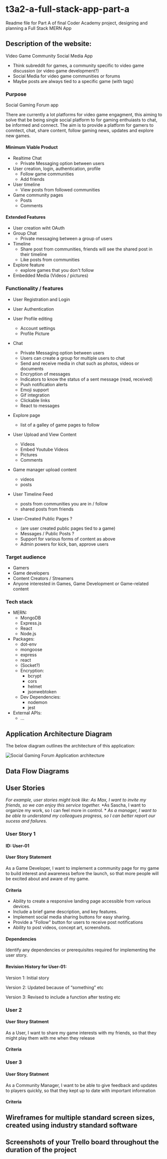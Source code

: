 # t3a2-a-full-stack-app-part-a
Readme file for Part A of final Coder Academy project, designing and planning a Full Stack MERN App

## Description of the website:

Video Game Community Social Media App
- Think subreddit for games, a community specific to video game discussion (or video game development?)
- Social Media for video game communities or forums
- Maybe posts are always tied to a specific game (with tags)


### Purpose

Social Gaming Forum app

There are currently a lot platforms for video game engagment, this aiming to solve that be being single social platform to for gaming enthuiasts to chat, be informed and connect. The aim is to provide a platform for gamers to conntect, chat, share content, follow gaming news, updates and explore new games.

#### Minimum Viable Product
- Realtime Chat
  - Private Messaging option between users
- User creation, login, authentication, profile
  - Follow game communities
  - Add friends
- User timeline
  - View posts from followed communities
- Game community pages
  - Posts
  - Comments

#### Extended Features
- User creation wiht OAuth
- Group Chat
  - Private messaging between a group of users
- Timeline
  - Share post from communities, friends will see the shared post in their timeline
  - Like posts from communities
- Explore feature
  - explore games that you don't follow
- Embedded Media (Videos / pictures)

### Functionality / features

- User Registration and Login
- User Authentication
- User Profile editing
  - Account settings
  - Profile Picture

- Chat
  - Private Messaging option between users
  - Users can create a group for multiple users to chat
  - Send and receive media in chat such as photos, videos or documents
  - Encryption of messages
  - Indicators to know the status of a sent message (read, received)
  - Push notification alerts
  - Emoji support
  - Gif integration
  - Clickable links
  - React to messages

- Explore page
  - list of a galley of game pages to follow

- User Upload and View Content
  - Videos
  - Embed Youtube Videos
  - Pictures
  - Comments

- Game manager upload content
  - videos
  - posts

- User Timeline Feed
  - posts from communities you are in / follow
  - shared posts from friends
 

- User-Created Public Pages ?
    - (are user created public pages tied to a game)
  - Messages / Public Posts ?
  - Support for various forms of content as above
  - Admin powers for kick, ban, approve users
 

### Target audience
- Gamers
- Game developers
- Content Creators / Streamers
- Anyone interested in Games, Game Development or Game-related content

### Tech stack
- MERN:
  - MongoDB
  - Express.js
  - React
  - Node.js
- Packages:
  - dot-env
  - mongoose
  - express
  - react
  - (Socket?)
  - Encryption:
    - bcrypt
    - cors
    - helmet
    - jsonwebtoken
  - Dev Dependencies:
    - nodemon
    - jest
- External APIs:
  - ...


## Application Architecture Diagram

The below diagram outlines the architecture of this application:

![Social Gaming Forum Application architecture](/docs/ApplicationArchitectureDiagram.png)

## Data Flow Diagrams



## User Stories

*For example, user stories might look like:*
*As Max, I want to invite my friends, so we can enjoy this service together.*
*As Sascha, I want to organize my work, so I can feel more in control. *
*As a manager, I want to be able to understand my colleagues progress, so I can better report our sucess and failures.*

### User Story 1

#### ID: User-01

#### User Story Statement
As a Game Developer, I want to implement a community page for my game to build interest and awareness before the launch, so that more people will be excited about and aware of my game.

#### Criteria
- Ability to create a responsive landing page accessible from various devices.
- Include a brief game description, and key features.
- Implement social media sharing buttons for easy sharing.
- Provide a "Follow" button for users to receive post notifications
- Ability to post videos, concept art, screenshots.

#### Dependencies

Identify any dependencies or prerequisites required for implementing the user story.

#### Revision History for User-01:
Version 1: Initial story

Version 2: Updated because of “something” etc

Version 3: Revised to include a function after testing etc

### User 2

#### User Story Statment
As a User, I want to share my game interests with my friends, so that they might play them with me when they release

#### Criteria


### User 3

#### User Story Statment
As a Community Manager, I want to be able to give feedback and updates to players quickly, so that they kept up to date with important information

#### Criteria

## Wireframes for multiple standard screen sizes, created using industry standard software


## Screenshots of your Trello board throughout the duration of the project

